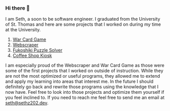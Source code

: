 ### Hi there 👋

<!--
**sethz202/sethz202** is a ✨ _special_ ✨ repository because its `README.md` (this file) appears on your GitHub profile.

Here are some ideas to get you started:

- 🔭 I’m currently working on ...
- 🌱 I’m currently learning ...
- 👯 I’m looking to collaborate on ...
- 🤔 I’m looking for help with ...
- 💬 Ask me about ...
- 📫 How to reach me: ...
- 😄 Pronouns: ...
- ⚡ Fun fact: ...
-->
I am Seth, a soon to be software engineer.
I graduated from the University of St. Thomas and here are some projects that I worked on during my time at the University. 
1. [War Card Game](https://github.com/sethz202/War-Card-Game)
2. [Webscraper](https://github.com/sethz202/Web-Scrape)
3. [Fukoshiki Puzzle Solver](https://github.com/sethz202/Futoshiki-Puzzle-Solver)
4. [Coffee Shop Kiosk](https://github.com/sethz202/Coffee-Shop-Kiosk)

I am especially proud of the Webscraper and War Card Game as those were some of the first projects that I worked on outside of instruction. While they are not the most optimized or useful programs, they allowed me to extend and apply my learning into areas that interest me. In the future I should definitely go back and rewrite those programs using the knowledge that I now have. Feel free to look into those projects and optimize them yourself if you feel inclined to. If you need to reach me feel free to send me an email at seth@sethz202.dev.
